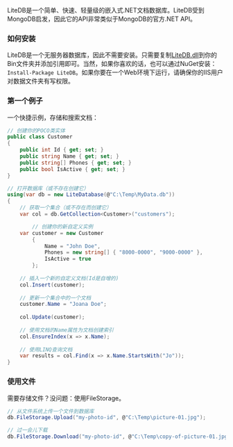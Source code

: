 LiteDB是一个简单、快速、轻量级的嵌入式.NET文档数据库。LiteDB受到MongoDB启发，因此它的API非常类似于MongoDB的官方.NET API。

### 如何安装

LiteDB是一个无服务器数据库，因此不需要安装。只需要复制[LiteDB.dll](https://github.com/mbdavid/LiteDB/releases)到你的Bin文件夹并添加引用即可。当然，如果你喜欢的话，也可以通过NuGet安装：`Install-Package LiteDB`。如果你要在一个Web环境下运行，请确保你的IIS用户对数据文件夹有写权限。

### 第一个例子

一个快捷示例，存储和搜索文档：

```C#
// 创建你的POCO类实体
public class Customer
{
    public int Id { get; set; }
    public string Name { get; set; }
    public string[] Phones { get; set; }
    public bool IsActive { get; set; }
}

// 打开数据库（或不存在创建它）
using(var db = new LiteDatabase(@"C:\Temp\MyData.db"))
{
	// 获取一个集合（或不存在而创建它）
	var col = db.GetCollection<Customer>("customers");

        // 创建你的新自定义实例
	var customer = new Customer
        { 
            Name = "John Doe", 
            Phones = new string[] { "8000-0000", "9000-0000" }, 
            IsActive = true
        };
	
	// 插入一个新的自定义文档(Id是自增的)
	col.Insert(customer);
	
	// 更新一个集合中的一个文档
	customer.Name = "Joana Doe";
	
	col.Update(customer);
	
	// 使用文档的Name属性为文档创建索引
	col.EnsureIndex(x => x.Name);
	
	// 使用LINQ查询文档
	var results = col.Find(x => x.Name.StartsWith("Jo"));
}
```

### 使用文件

需要存储文件？没问题：使用FileStorage。

```C#
// 从文件系统上传一个文件到数据库
db.FileStorage.Upload("my-photo-id", @"C:\Temp\picture-01.jpg");

// 过一会儿下载
db.FileStorage.Download("my-photo-id", @"C:\Temp\copy-of-picture-01.jpg");
```
